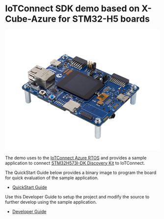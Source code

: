 # IoTConnect SDK demo based on X-Cube-Azure for STM32-H5 boards 

![STM32H573I-DK.jp](media/STM32H573I-DK.jpg)

The demo uses  to the [IoTConnect Azure RTOS](https://github.com/avnet-iotconnect/iotc-azurertos-sdk) 
and provides a sample application to connect [STM32H573I-DK Discovery Kit](https://www.st.com/en/evaluation-tools/stm32h573i-dk.html) to IoTConnect.

The QuickStart Guide below provides a binary image to program the board for quick evaluation of the sample application. 
* [QuickStart Guide](https://github.com/avnet-iotconnect/avnet-iotconnect.github.io/blob/main/documentation/iotc-azurertos-stm32-h5/QUICKSTART.md)

Use this Developer Guide to setup the project and modify the source to further develop using the sample application.
* [Developer Guide](https://github.com/avnet-iotconnect/avnet-iotconnect.github.io/blob/main/documentation/iotc-azurertos-stm32-h5/DEVELOPER_GUIDE.md)

